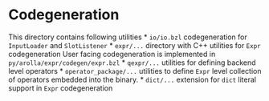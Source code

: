 # Codegeneration

This directory contains following utilities * `io/io.bzl` codegeneration for
`InputLoader` and `SlotListener` * `expr/...` directory with C++ utilities for
`Expr` codegeneration User facing codegeneration is implemented in
`py/arolla/expr/codegen/expr.bzl` * `qexpr/...` utilities for
defining backend level operators * `operator_package/...` utilities to define
`Expr` level collection of operators embedded into the binary. * `dict/...`
extension for `dict` literal support in `Expr` codegeneration
